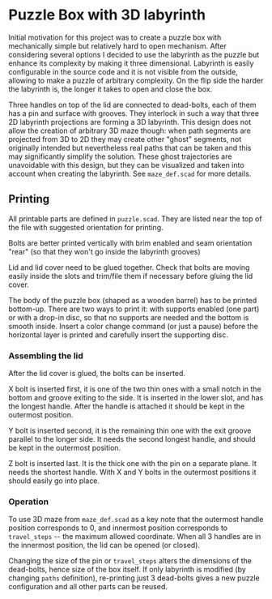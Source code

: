 
# Puzzle Box with 3D labyrinth

Initial motivation for this project was to create a puzzle box with mechanically simple but relatively hard to open mechanism.
After considering several options I decided to use the labyrinth as the puzzle but enhance its complexity by making it three dimensional.
Labyrinth is easily configurable in the source code and it is not visible from the outside, allowing to make a puzzle of arbitrary complexity.
On the flip side the harder the labyrinth is, the longer it takes to open and close the box.

Three handles on top of the lid are connected to dead-bolts, each of them has a pin and surface with grooves.
They interlock in such a way that three 2D labyrinth projections are forming a 3D labyrinth.
This design does not allow the creation of arbitrary 3D maze though: when path segments are projected from 3D to 2D they may create other "ghost" segments,
not originally intended but nevertheless real paths that can be taken and this may significantly simplify the solution.
These ghost trajectories are unavoidable with this design, but they can be visualized and taken into account when creating the labyrinth.
See `maze_def.scad` for more details.

## Printing

All printable parts are defined in `puzzle.scad`. They are listed near the top of the file with suggested orientation for printing.

Bolts are better printed vertically with brim enabled and seam orientation "rear" (so that they won't go inside the labyrinth grooves)

Lid and lid cover need to be glued together.
Check that bolts are moving easily inside the slots and trim/file them if necessary before gluing the lid cover.

The body of the puzzle box (shaped as a wooden barrel) has to be printed bottom-up.
There are two ways to print it: with supports enabled (one part) or with a drop-in disc, so that no supports are needed and the bottom is smooth inside.
Insert a color change command (or just a pause) before the horizontal layer is printed and carefully insert the supporting disc.

### Assembling the lid

After the lid cover is glued, the bolts can be inserted.

X bolt is inserted first, it is one of the two thin ones with a small notch in the bottom and groove exiting to the side. 
It is inserted in the lower slot, and has the longest handle. After the handle is attached it should be kept in the outermost position.

Y bolt is inserted second, it is the remaining thin one with the exit groove parallel to the longer side.
It needs the second longest handle, and should be kept in the outermost position.

Z bolt is inserted last. It is the thick one with the pin on a separate plane. 
It needs the shortest handle. With X and Y bolts in the outermost positions it should easily go into place.

### Operation

To use 3D maze from `maze_def.scad` as a key note that the outermost handle position corresponds to 0,
and innermost position corresponds to `travel_steps` -- the maximum allowed coordinate. 
When all 3 handles are in the innermost position, the lid can be opened (or closed).

Changing the size of the pin or `travel_steps` alters the dimensions of the dead-bolts, hence size of the box itself.
If only labyrinth is modified (by changing `paths` definition),
re-printing just 3 dead-bolts gives a new puzzle configuration and all other parts can be reused.
